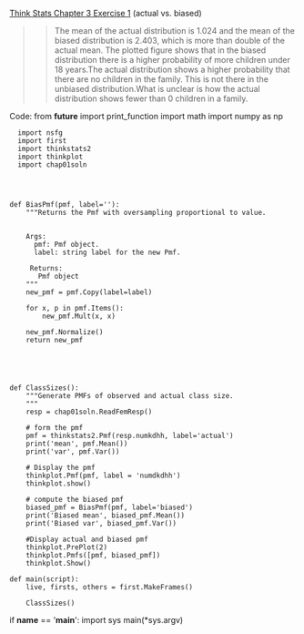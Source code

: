 [Think Stats Chapter 3 Exercise 1](http://greenteapress.com/thinkstats2/html/thinkstats2004.html#toc31) (actual vs. biased)

>> The mean of the actual distribution is 1.024 and the mean of the biased distribution is 2.403, which is more than double of the actual mean. The plotted figure shows that in the biased distribution there is a higher probability of more children under 18 years.The actual distribution shows a higher probability that there are no children in the family. This is not there in the unbiased distribution.What is unclear is how the actual distribution shows fewer than 0 children in a family.  

Code:
      from __future__ import print_function
      import math
      import numpy as np

      import nsfg
      import first
      import thinkstats2
      import thinkplot
      import chap01soln




    def BiasPmf(pmf, label=''):
        """Returns the Pmf with oversampling proportional to value.


        Args:
          pmf: Pmf object.
          label: string label for the new Pmf.

         Returns:
           Pmf object
        """
        new_pmf = pmf.Copy(label=label)

        for x, p in pmf.Items():
            new_pmf.Mult(x, x)

        new_pmf.Normalize()
        return new_pmf





    def ClassSizes():
        """Generate PMFs of observed and actual class size.
        """
        resp = chap01soln.ReadFemResp()

        # form the pmf
        pmf = thinkstats2.Pmf(resp.numkdhh, label='actual')
        print('mean', pmf.Mean())
        print('var', pmf.Var())

        # Display the pmf
        thinkplot.Pmf(pmf, label = 'numdkdhh')
        thinkplot.show()

        # compute the biased pmf
        biased_pmf = BiasPmf(pmf, label='biased')
        print('Biased mean', biased_pmf.Mean())
        print('Biased var', biased_pmf.Var())

        #Display actual and biased pmf
        thinkplot.PrePlot(2)
        thinkplot.Pmfs([pmf, biased_pmf])
        thinkplot.Show()

    def main(script):
        live, firsts, others = first.MakeFrames()

        ClassSizes()


  if __name__ == '__main__':
      import sys
      main(*sys.argv)



